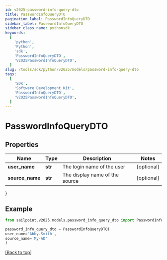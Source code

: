 ```yaml
---
id: v2025-password-info-query-dto
title: PasswordInfoQueryDTO
pagination_label: PasswordInfoQueryDTO
sidebar_label: PasswordInfoQueryDTO
sidebar_class_name: pythonsdk
keywords:
  [
    'python',
    'Python',
    'sdk',
    'PasswordInfoQueryDTO',
    'V2025PasswordInfoQueryDTO',
  ]
slug: /tools/sdk/python/v2025/models/password-info-query-dto
tags:
  [
    'SDK',
    'Software Development Kit',
    'PasswordInfoQueryDTO',
    'V2025PasswordInfoQueryDTO',
  ]
---
```


# PasswordInfoQueryDTO

## Properties

| Name            | Type    | Description                    | Notes      |
| --------------- | ------- | ------------------------------ | ---------- |
| **user_name**   | **str** | The login name of the user     | [optional] |
| **source_name** | **str** | The display name of the source | [optional] |

}

## Example

```python
from sailpoint.v2025.models.password_info_query_dto import PasswordInfoQueryDTO

password_info_query_dto = PasswordInfoQueryDTO(
user_name='Abby.Smith',
source_name='My-AD'
)

```

[[Back to top]](#)
